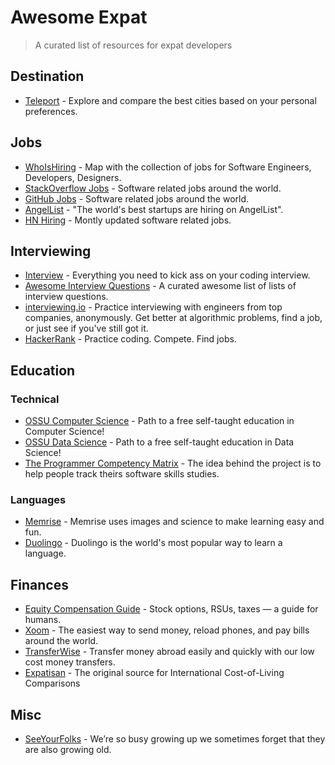 # Awesome Expat
> A curated list of resources for expat developers

## Destination

* [Teleport](https://teleport.org) - Explore and compare the best cities based on your personal preferences.

## Jobs

* [WhoIsHiring](https://whoishiring.io) - Map with the collection of jobs for Software Engineers, Developers, Designers.
* [StackOverflow Jobs](http://stackoverflow.com/jobs) - Software related jobs around the world.
* [GitHub Jobs](https://jobs.github.com/) - Software related jobs around the world.
* [AngelList](https://angel.co/jobs) - "The world's best startups are hiring on AngelList".
* [HN Hiring](http://hnhiring.me) - Montly updated software related jobs.

## Interviewing

* [Interview](https://github.com/andreis/interview) - Everything you need to kick ass on your coding interview.
* [Awesome Interview Questions](https://github.com/MaximAbramchuck/awesome-interview-questions) - A curated awesome list of lists of interview questions.
* [interviewing.io](http://interviewing.io) - Practice interviewing with engineers from top companies, anonymously. Get better at algorithmic problems, find a job, or just see if you've still got it.
* [HackerRank](https://www.hackerrank.com) - Practice coding. Compete. Find jobs.

## Education

### Technical
* [OSSU Computer Science](https://ossu.firebaseapp.com/) - Path to a free self-taught education in Computer Science!
* [OSSU Data Science](https://github.com/open-source-society/data-science) - Path to a free self-taught education in Data Science!
* [The Programmer Competency Matrix](http://competency-checklist.appspot.com/) - The idea behind the project is to help people track theirs software skills studies.

### Languages

* [Memrise](https://www.memrise.com) - Memrise uses images and science to make learning easy and fun.
* [Duolingo](https://www.duolingo.com) - Duolingo is the world's most popular way to learn a language.

## Finances

* [Equity Compensation Guide](https://github.com/jlevy/og-equity-compensation) - Stock options, RSUs, taxes — a guide for humans.
* [Xoom](https://www.xoom.com/) - The easiest way to send money, reload phones, and pay bills around the world.
* [TransferWise](https://transferwise.com/) - Transfer money abroad easily and quickly with our low cost money transfers.
* [Expatisan](https://www.expatistan.com/cost-of-living) - The original source for International Cost-of-Living Comparisons

## Misc

* [SeeYourFolks](http://seeyourfolks.com) - We’re so busy growing up we sometimes forget that they are also growing old.
